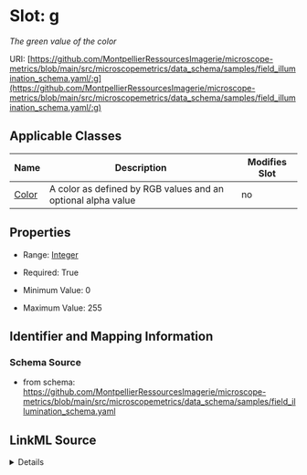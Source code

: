 # Slot: g


_The green value of the color_



URI: [https://github.com/MontpellierRessourcesImagerie/microscope-metrics/blob/main/src/microscopemetrics/data_schema/samples/field_illumination_schema.yaml/:g](https://github.com/MontpellierRessourcesImagerie/microscope-metrics/blob/main/src/microscopemetrics/data_schema/samples/field_illumination_schema.yaml/:g)



<!-- no inheritance hierarchy -->




## Applicable Classes

| Name | Description | Modifies Slot |
| --- | --- | --- |
[Color](Color.md) | A color as defined by RGB values and an optional alpha value |  no  |







## Properties

* Range: [Integer](Integer.md)

* Required: True

* Minimum Value: 0

* Maximum Value: 255





## Identifier and Mapping Information







### Schema Source


* from schema: https://github.com/MontpellierRessourcesImagerie/microscope-metrics/blob/main/src/microscopemetrics/data_schema/samples/field_illumination_schema.yaml




## LinkML Source

<details>
```yaml
name: g
description: The green value of the color
from_schema: https://github.com/MontpellierRessourcesImagerie/microscope-metrics/blob/main/src/microscopemetrics/data_schema/samples/field_illumination_schema.yaml
rank: 1000
multivalued: false
ifabsent: int(128)
alias: g
owner: Color
domain_of:
- Color
range: integer
required: true
minimum_value: 0
maximum_value: 255

```
</details>